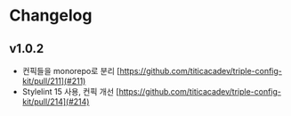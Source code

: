 # Changelog

## v1.0.2

- 컨픽들을 monorepo로 분리 [https://github.com/titicacadev/triple-config-kit/pull/211](#211)
- Stylelint 15 사용, 컨픽 개선 [https://github.com/titicacadev/triple-config-kit/pull/214](#214)
